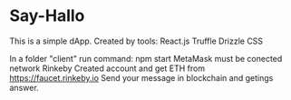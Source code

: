 # Say-Hallo
This is a simple dApp.
Created by tools:
React.js
Truffle
Drizzle
CSS

In a folder "client" run command:
npm start
MetaMask must be conected network Rinkeby
Created account and get ETH from https://faucet.rinkeby.io
Send your message in blockchain and getings answer.
 

